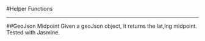 #Helper Functions

---

##GeoJson Midpoint
Given a geoJson object, it returns the lat,lng midpoint. Tested with Jasmine.

